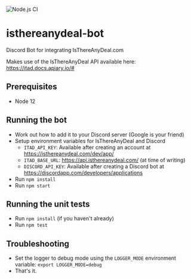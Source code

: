 ![Node.js CI](https://github.com/michaeldipper-sky/isthereanydeal-bot/workflows/Node.js%20CI/badge.svg?branch=master)

# isthereanydeal-bot
Discord Bot for integrating IsThereAnyDeal.com

Makes use of the IsThereAnyDeal API available here: https://itad.docs.apiary.io/#

## Prerequisites
* Node 12

## Running the bot
* Work out how to add it to your Discord server (Google is your friend)
* Setup environment variables for IsThereAnyDeal and Discord
  * `ITAD_API_KEY`: Available after creating an account at https://isthereanydeal.com/dev/app/
  * `ITAD_BASE_URL`: https://api.isthereanydeal.com/ (at time of writing)
  * `DISCORD_API_KEY`: Available after creating a Discord bot at https://discordapp.com/developers/applications
* Run `npm install`
* Run `npm start`

## Running the unit tests
* Run `npm install` (if you haven't already)
* Run `npm test`

## Troubleshooting
* Set the logger to debug mode using the `LOGGER_MODE` environment variable: `export LOGGER_MODE=debug`
* That's it.
